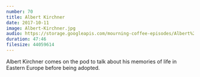```yaml
---
number: 70
title: Albert Kirchner  
date: 2017-10-11
image: Albert-Kirchner.jpg
audio: https://storage.googleapis.com/mourning-coffee-episodes/Albert%20Kirchner%20Release.mp3
duration: 47:46
filesize: 44059614
---
```


Albert Kirchner comes on the pod to talk about his memories of life in Eastern Europe before being adopted.
